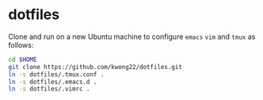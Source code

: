 dotfiles
========

Clone and run on a new Ubuntu machine to configure `emacs` `vim` and `tmux`
as follows:

```sh
cd $HOME
git clone https://github.com/kwong22/dotfiles.git
ln -s dotfiles/.tmux.conf .
ln -s dotfiles/.emacs.d .
ln -s dotfiles/.vimrc .
```

